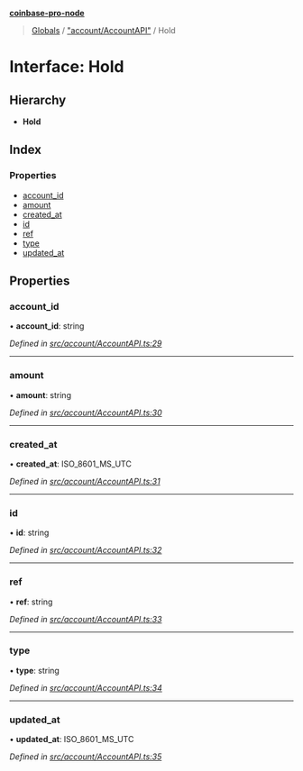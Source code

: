 **[coinbase-pro-node](../README.md)**

> [Globals](../globals.md) / ["account/AccountAPI"](../modules/_account_accountapi_.md) / Hold

# Interface: Hold

## Hierarchy

- **Hold**

## Index

### Properties

- [account_id](_account_accountapi_.hold.md#account_id)
- [amount](_account_accountapi_.hold.md#amount)
- [created_at](_account_accountapi_.hold.md#created_at)
- [id](_account_accountapi_.hold.md#id)
- [ref](_account_accountapi_.hold.md#ref)
- [type](_account_accountapi_.hold.md#type)
- [updated_at](_account_accountapi_.hold.md#updated_at)

## Properties

### account_id

• **account_id**: string

_Defined in [src/account/AccountAPI.ts:29](https://github.com/bennycode/coinbase-pro-node/blob/a3ed45b/src/account/AccountAPI.ts#L29)_

---

### amount

• **amount**: string

_Defined in [src/account/AccountAPI.ts:30](https://github.com/bennycode/coinbase-pro-node/blob/a3ed45b/src/account/AccountAPI.ts#L30)_

---

### created_at

• **created_at**: ISO_8601_MS_UTC

_Defined in [src/account/AccountAPI.ts:31](https://github.com/bennycode/coinbase-pro-node/blob/a3ed45b/src/account/AccountAPI.ts#L31)_

---

### id

• **id**: string

_Defined in [src/account/AccountAPI.ts:32](https://github.com/bennycode/coinbase-pro-node/blob/a3ed45b/src/account/AccountAPI.ts#L32)_

---

### ref

• **ref**: string

_Defined in [src/account/AccountAPI.ts:33](https://github.com/bennycode/coinbase-pro-node/blob/a3ed45b/src/account/AccountAPI.ts#L33)_

---

### type

• **type**: string

_Defined in [src/account/AccountAPI.ts:34](https://github.com/bennycode/coinbase-pro-node/blob/a3ed45b/src/account/AccountAPI.ts#L34)_

---

### updated_at

• **updated_at**: ISO_8601_MS_UTC

_Defined in [src/account/AccountAPI.ts:35](https://github.com/bennycode/coinbase-pro-node/blob/a3ed45b/src/account/AccountAPI.ts#L35)_
